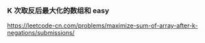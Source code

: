 ###  K 次取反后最大化的数组和 easy
https://leetcode-cn.com/problems/maximize-sum-of-array-after-k-negations/submissions/